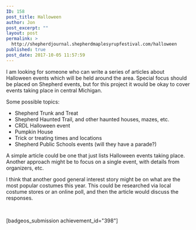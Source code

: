 ```yaml
---
ID: 158
post_title: Halloween
author: Jon
post_excerpt: ""
layout: post
permalink: >
  http://shepherdjournal.shepherdmaplesyrupfestival.com/halloween
published: true
post_date: 2017-10-05 11:57:59
---
```

I am looking for someone who can write a series of articles about Halloween events which will be held around the area. Special focus should be placed on Shepherd events, but for this project it would be okay to cover events taking place in central Michigan.

Some possible topics:
<ul>
 	<li>Shepherd Trunk and Treat</li>
 	<li>Shepherd Haunted Trail, and other haunted houses, mazes, etc.</li>
 	<li>CRDL Halloween event</li>
 	<li>Pumpkin House</li>
 	<li>Trick or treating times and locations</li>
 	<li>Shepherd Public Schools events (will they have a parade?)</li>
</ul>
A simple article could be one that just lists Halloween events taking place. Another approach might be to focus on a single event, with details from organizers, etc.

I think that another good general interest story might be on what are the most popular costumes this year. This could be researched via local costume stores or an online poll, and then the article would discuss the responses.

&nbsp;

[badgeos_submission achievement_id="398"]